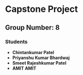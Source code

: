 # Capstone Project

## Group Number: 8

### Students

- **Chintankumar Patel**
- **Priyanshu Kumar Bhardwaj**
- **Smeet Rajeshkumar Patel**
- **AMIT AMIT**

